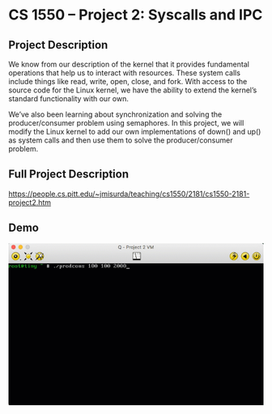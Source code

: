 # CS 1550 – Project 2: Syscalls and IPC

## Project Description
We know from our description of the kernel that it provides fundamental operations that help us to interact with resources. These system calls include things like read, write, open, close, and fork. With access to the source code for the Linux kernel, we have the ability to extend the kernel’s standard functionality with our own.

We’ve also been learning about synchronization and solving the producer/consumer problem using semaphores. In this project, we will modify the Linux kernel to add our own implementations of down() and up() as system calls and then use them to solve the producer/consumer problem.

## Full Project Description
https://people.cs.pitt.edu/~jmisurda/teaching/cs1550/2181/cs1550-2181-project2.htm

## Demo
![Demo](demo.gif)
